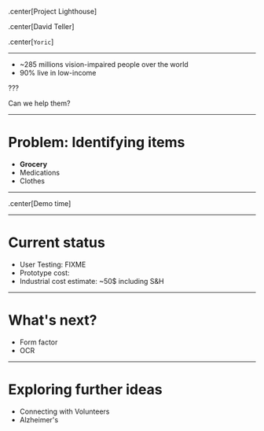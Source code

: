 .center[Project Lighthouse]

.center[David Teller]

.center[`Yoric`]

---

- ~285 millions vision-impaired people over the world
- 90% live in low-income

???

Can we help them?

---

# Problem: Identifying items

- **Grocery**
- Medications
- Clothes

---

.center[Demo time]

---

# Current status

- User Testing: FIXME
- Prototype cost: 
- Industrial cost estimate: ~50$ including S&H

---

# What's next?

- Form factor
- OCR

---

# Exploring further ideas

- Connecting with Volunteers
- Alzheimer's